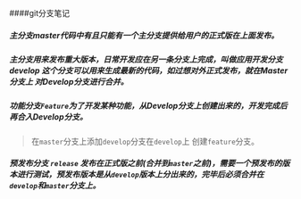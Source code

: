 ####git分支笔记

##### 主分支master代码中有且只能有一个主分支提供给用户的正式版在上面发布。

##### 主分支用来发布重大版本，日常开发应在另一条分支上完成，叫做应用开发分支 develop 这个分支可以用来生成最新的代码，如过想对外正式发布，就在Master分支上 对Develop分支进行合并。

##### 功能分支`Feature`为了开发某种功能，从Develop分支上创建出来的，开发完成后再合入Develop分支。
>  在`master`分支上添加`develop`分支在`develop`上 创建`feature`分支。
##### 预发布分支 `release` 发布在正式版之前(合并到`master`之前)，需要一个预发布的版本进行测试，预发布版本是从`develop`版本上分出来的，完毕后必须合并在`develop`和`master`分支上。

